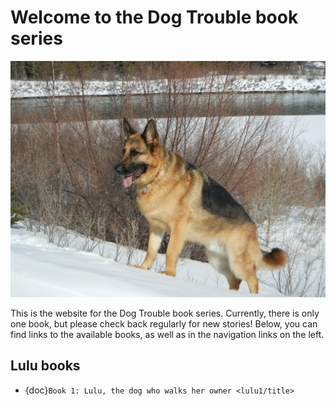 # Welcome to the Dog Trouble book series

![Lulu](img/lulu.jpg)

This is the website for the Dog Trouble book series. Currently, there is only one book, but please check back regularly for new stories! Below, you can find links to the available books, as well as in the navigation links on the left.

## Lulu books

- {doc}`Book 1: Lulu, the dog who walks her owner <lulu1/title>` 
